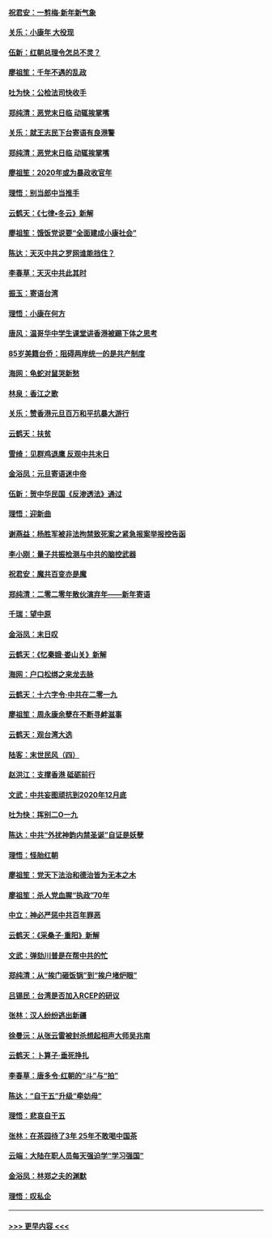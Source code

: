 #### [祝君安：一剪梅‧新年新气象](../pages/nsc993/n11776340.md?t=01091122) 
#### [关乐：小康年 大役现](../pages/nsc993/n11774213.md?t=01091122) 
#### [伍新：红朝总理令怎总不灵？](../pages/nsc993/n11770813.md?t=01091122) 
#### [廖祖笙：千年不遇的乱政](../pages/nsc993/n11770373.md?t=01091122) 
#### [吐为快：公检法司快收手](../pages/nsc993/n11770359.md?t=01091122) 
#### [郑纯清：恶党末日临 动辄挨掌嘴](../pages/nsc993/n11769912.md?t=01091122) 
#### [关乐：就王志民下台寄语有良港警](../pages/nsc993/n11769903.md?t=01091122) 
#### [郑纯清：恶党末日临 动辄挨掌嘴](../pages/nsc993/n11769356.md?t=01091122) 
#### [廖祖笙：2020年或为暴政收官年](../pages/nsc993/n11768216.md?t=01091122) 
#### [理悟：别当郎中当推手](../pages/nsc993/n11768243.md?t=01091122) 
#### [云鹤天：《七律▪冬云》新解](../pages/nsc993/n11768204.md?t=01091122) 
#### [廖祖笙：饿饭党说要“全面建成小康社会”](../pages/nsc993/n11767482.md?t=01091122) 
#### [陈达：天灭中共之罗网谁能挡住？](../pages/nsc993/n11767465.md?t=01091122) 
#### [李春草：天灭中共此其时](../pages/nsc993/n11767452.md?t=01091122) 
#### [振玉：寄语台湾](../pages/nsc993/n11767432.md?t=01091122) 
#### [理悟：小康在何方](../pages/nsc993/n11767394.md?t=01091122) 
#### [唐风：温哥华中学生课堂讲香港被踢下体之思考](../pages/nsc993/n11766848.md?t=01091122) 
#### [85岁美籍台侨：阻碍两岸统一的是共产制度](../pages/nsc993/n11765043.md?t=01091122) 
#### [海网：龟蛇对鼠哭新愁](../pages/nsc993/n11764895.md?t=01091122) 
#### [林泉：香江之歌](../pages/nsc993/n11764415.md?t=01091122) 
#### [关乐：赞香港元旦百万和平抗暴大游行](../pages/nsc993/n11764382.md?t=01091122) 
#### [云鹤天：扶贫](../pages/nsc993/n11764245.md?t=01091122) 
#### [雪绮：见群鸡退鹰  反观中共末日](../pages/nsc993/n11762112.md?t=01091122) 
#### [金浴凤：元旦寄语迷中帝](../pages/nsc993/n11761788.md?t=01091122) 
#### [伍新：贺中华民国《反渗透法》通过](../pages/nsc993/n11761994.md?t=01091122) 
#### [理悟：迎新曲](../pages/nsc993/n11761152.md?t=01091122) 
#### [谢燕益：杨胜军被非法拘禁致死案之紧急报案举报控告函](../pages/nsc993/n11756134.md?t=01091122) 
#### [李小刚：量子共振检测与中共的脑控武器](../pages/nsc993/n11754518.md?t=01091122) 
#### [祝君安：魔共百变亦是魔](../pages/nsc993/n11754469.md?t=01091122) 
#### [郑纯清：二零二零年散伙演弃年——新年寄语](../pages/nsc993/n11754195.md?t=01091122) 
#### [千瑞：望中原](../pages/nsc993/n11754159.md?t=01091122) 
#### [金浴凤：末日叹](../pages/nsc993/n11752359.md?t=01091122) 
#### [云鹤天：《忆秦娥‧娄山关》新解](../pages/nsc993/n11752348.md?t=01091122) 
#### [海网：户口松绑之来龙去脉](../pages/nsc993/n11752328.md?t=01091122) 
#### [云鹤天：十六字令‧中共在二零一九](../pages/nsc993/n11752305.md?t=01091122) 
#### [廖祖笙：周永康余孽在不断寻衅滋事](../pages/nsc993/n11751013.md?t=01091122) 
#### [云鹤天：观台湾大选](../pages/nsc993/n11751007.md?t=01091122) 
#### [陆客：末世民风（四）](../pages/nsc993/n11749203.md?t=01091122) 
#### [赵洪江：支撑香港 砥砺前行](../pages/nsc993/n11748482.md?t=01091122) 
#### [文武：中共妄图顽抗到2020年12月底](../pages/nsc993/n11748446.md?t=01091122) 
#### [吐为快：挥别二O一九](../pages/nsc993/n11748411.md?t=01091122) 
#### [陈达：中共“外扰神韵内禁圣诞”自证是妖孽](../pages/nsc993/n11748226.md?t=01091122) 
#### [理悟：怪胎红朝](../pages/nsc993/n11748206.md?t=01091122) 
#### [廖祖笙：党天下法治和德治皆为无本之木](../pages/nsc993/n11748135.md?t=01091122) 
#### [廖祖笙：杀人党血腥“执政”70年](../pages/nsc993/n11745144.md?t=01091122) 
#### [中立：神必严惩中共百年罪恶](../pages/nsc993/n11744970.md?t=01091122) 
#### [云鹤天：《采桑子‧重阳》新解](../pages/nsc993/n11744948.md?t=01091122) 
#### [文武：弹劾川普是在帮中共的忙](../pages/nsc993/n11744758.md?t=01091122) 
#### [郑纯清：从“挨门砸饭锅”到“挨户堵炉眼”](../pages/nsc993/n11744745.md?t=01091122) 
#### [吕锡民：台湾是否加入RCEP的研议](../pages/nsc993/n11744701.md?t=01091122) 
#### [张林：汉人纷纷逃出新疆](../pages/nsc993/n11743530.md?t=01091122) 
#### [徐曼沅：从张云雷被封杀想起相声大师吴兆南](../pages/nsc993/n11741816.md?t=01091122) 
#### [云鹤天：卜算子‧垂死挣扎](../pages/nsc993/n11739956.md?t=01091122) 
#### [李春草：唐多令‧红朝的“斗”与“拍”](../pages/nsc993/n11739830.md?t=01091122) 
#### [陈达：“自干五”升级“牵妨母”](../pages/nsc993/n11739724.md?t=01091122) 
#### [理悟：悲哀自干五](../pages/nsc993/n11739547.md?t=01091122) 
#### [张林：在茶园待了3年 25年不敢喝中国茶](../pages/nsc993/n11739240.md?t=01091122) 
#### [云端：大陆在职人员每天强迫学“学习强国”](../pages/nsc993/n11738735.md?t=01091122) 
#### [金浴凤：林郑之夫的渊默](../pages/nsc993/n11737735.md?t=01091122) 
#### [理悟：叹私企](../pages/nsc993/n11737715.md?t=01091122) 

----
#### [ >>> 更早内容 <<< ](../indexes/nsc993-earlier.md)
